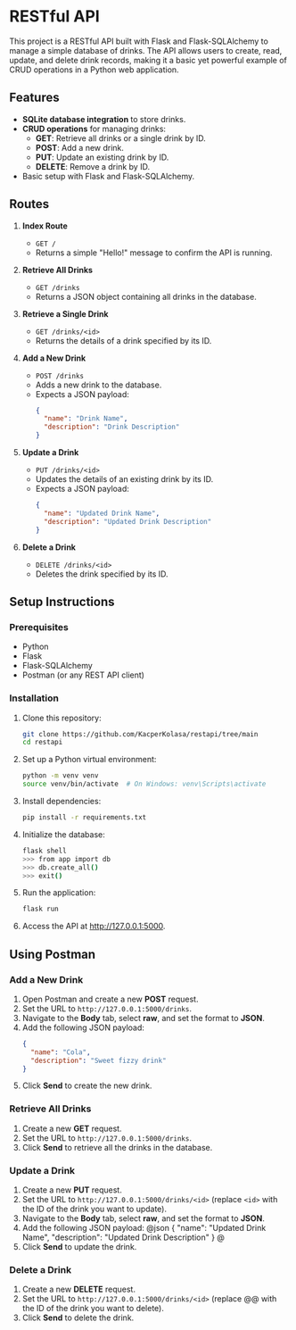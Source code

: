 # RESTful API

This project is a RESTful API built with Flask and Flask-SQLAlchemy to manage a simple database of drinks. The API allows users to create, read, update, and delete drink records, making it a basic yet powerful example of CRUD operations in a Python web application.

## Features

- **SQLite database integration** to store drinks.
- **CRUD operations** for managing drinks:
  - **GET**: Retrieve all drinks or a single drink by ID.
  - **POST**: Add a new drink.
  - **PUT**: Update an existing drink by ID.
  - **DELETE**: Remove a drink by ID.
- Basic setup with Flask and Flask-SQLAlchemy.

## Routes

1. **Index Route**
   - `GET /`
   - Returns a simple "Hello!" message to confirm the API is running.

2. **Retrieve All Drinks**
   - `GET /drinks`
   - Returns a JSON object containing all drinks in the database.

3. **Retrieve a Single Drink**
   - `GET /drinks/<id>`
   - Returns the details of a drink specified by its ID.

4. **Add a New Drink**
   - `POST /drinks`
   - Adds a new drink to the database.
   - Expects a JSON payload:
     ```json
     {
       "name": "Drink Name",
       "description": "Drink Description"
     }
     ```

5. **Update a Drink**
   - `PUT /drinks/<id>`
   - Updates the details of an existing drink by its ID.
   - Expects a JSON payload:
     ```json
     {
       "name": "Updated Drink Name",
       "description": "Updated Drink Description"
     }
     ```

6. **Delete a Drink**
   - `DELETE /drinks/<id>`
   - Deletes the drink specified by its ID.

## Setup Instructions

### Prerequisites
- Python
- Flask
- Flask-SQLAlchemy
- Postman (or any REST API client)

### Installation

1. Clone this repository:
   ```bash
   git clone https://github.com/KacperKolasa/restapi/tree/main
   cd restapi
   ```
2. Set up a Python virtual environment:
   ```bash
   python -m venv venv
   source venv/bin/activate  # On Windows: venv\Scripts\activate
   ```
3. Install dependencies:
   ```bash
   pip install -r requirements.txt
   ```
4. Initialize the database:
   ```bash
   flask shell
   >>> from app import db
   >>> db.create_all()
   >>> exit()
   ```
5. Run the application:
   ```bash
   flask run
   ```
6. Access the API at http://127.0.0.1:5000.

## Using Postman

### Add a New Drink
1. Open Postman and create a new **POST** request.
2. Set the URL to `http://127.0.0.1:5000/drinks`.
3. Navigate to the **Body** tab, select **raw**, and set the format to **JSON**.
4. Add the following JSON payload:
   ```json
   {
     "name": "Cola",
     "description": "Sweet fizzy drink"
   }
   ```
5. Click **Send** to create the new drink.

### Retrieve All Drinks
1. Create a new **GET** request.
2. Set the URL to `http://127.0.0.1:5000/drinks`.
3. Click **Send** to retrieve all the drinks in the database.

### Update a Drink
1. Create a new **PUT** request.
2. Set the URL to `http://127.0.0.1:5000/drinks/<id>` (replace `<id>` with the ID of the drink you want to update).
3. Navigate to the **Body** tab, select **raw**, and set the format to **JSON**.
4. Add the following JSON payload:
   @json
   {
     "name": "Updated Drink Name",
     "description": "Updated Drink Description"
   }
   @
5. Click **Send** to update the drink.

### Delete a Drink
1. Create a new **DELETE** request.
2. Set the URL to `http://127.0.0.1:5000/drinks/<id>` (replace @<id>@ with the ID of the drink you want to delete).
3. Click **Send** to delete the drink.

